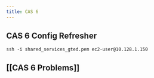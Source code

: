 ```yaml
---
title: CAS 6
---
```


## CAS 6 Config Refresher
` ssh -i shared_services_gted.pem ec2-user@10.128.1.150 `
## [[CAS 6 Problems]]
##
